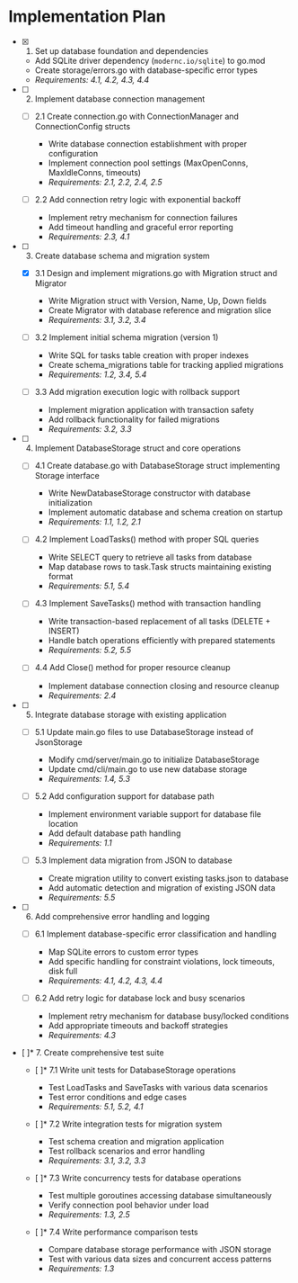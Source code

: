 # Implementation Plan

- [x] 1. Set up database foundation and dependencies
  - Add SQLite driver dependency (`modernc.io/sqlite`) to go.mod
  - Create storage/errors.go with database-specific error types
  - _Requirements: 4.1, 4.2, 4.3, 4.4_

- [ ] 2. Implement database connection management
  - [ ] 2.1 Create connection.go with ConnectionManager and ConnectionConfig structs
    - Write database connection establishment with proper configuration
    - Implement connection pool settings (MaxOpenConns, MaxIdleConns, timeouts)
    - _Requirements: 2.1, 2.2, 2.4, 2.5_

  - [ ] 2.2 Add connection retry logic with exponential backoff
    - Implement retry mechanism for connection failures
    - Add timeout handling and graceful error reporting
    - _Requirements: 2.3, 4.1_

- [ ] 3. Create database schema and migration system
  - [x] 3.1 Design and implement migrations.go with Migration struct and Migrator
    - Write Migration struct with Version, Name, Up, Down fields
    - Create Migrator with database reference and migration slice
    - _Requirements: 3.1, 3.2, 3.4_

  - [ ] 3.2 Implement initial schema migration (version 1)
    - Write SQL for tasks table creation with proper indexes
    - Create schema_migrations table for tracking applied migrations
    - _Requirements: 1.2, 3.4, 5.4_

  - [ ] 3.3 Add migration execution logic with rollback support
    - Implement migration application with transaction safety
    - Add rollback functionality for failed migrations
    - _Requirements: 3.2, 3.3_

- [ ] 4. Implement DatabaseStorage struct and core operations
  - [ ] 4.1 Create database.go with DatabaseStorage struct implementing Storage interface
    - Write NewDatabaseStorage constructor with database initialization
    - Implement automatic database and schema creation on startup
    - _Requirements: 1.1, 1.2, 2.1_

  - [ ] 4.2 Implement LoadTasks() method with proper SQL queries
    - Write SELECT query to retrieve all tasks from database
    - Map database rows to task.Task structs maintaining existing format
    - _Requirements: 5.1, 5.4_

  - [ ] 4.3 Implement SaveTasks() method with transaction handling
    - Write transaction-based replacement of all tasks (DELETE + INSERT)
    - Handle batch operations efficiently with prepared statements
    - _Requirements: 5.2, 5.5_

  - [ ] 4.4 Add Close() method for proper resource cleanup
    - Implement database connection closing and resource cleanup
    - _Requirements: 2.4_

- [ ] 5. Integrate database storage with existing application
  - [ ] 5.1 Update main.go files to use DatabaseStorage instead of JsonStorage
    - Modify cmd/server/main.go to initialize DatabaseStorage
    - Update cmd/cli/main.go to use new database storage
    - _Requirements: 1.4, 5.3_

  - [ ] 5.2 Add configuration support for database path
    - Implement environment variable support for database file location
    - Add default database path handling
    - _Requirements: 1.1_

  - [ ] 5.3 Implement data migration from JSON to database
    - Create migration utility to convert existing tasks.json to database
    - Add automatic detection and migration of existing JSON data
    - _Requirements: 5.5_

- [ ] 6. Add comprehensive error handling and logging
  - [ ] 6.1 Implement database-specific error classification and handling
    - Map SQLite errors to custom error types
    - Add specific handling for constraint violations, lock timeouts, disk full
    - _Requirements: 4.1, 4.2, 4.3, 4.4_

  - [ ] 6.2 Add retry logic for database lock and busy scenarios
    - Implement retry mechanism for database busy/locked conditions
    - Add appropriate timeouts and backoff strategies
    - _Requirements: 4.3_

- [ ]* 7. Create comprehensive test suite
  - [ ]* 7.1 Write unit tests for DatabaseStorage operations
    - Test LoadTasks and SaveTasks with various data scenarios
    - Test error conditions and edge cases
    - _Requirements: 5.1, 5.2, 4.1_

  - [ ]* 7.2 Write integration tests for migration system
    - Test schema creation and migration application
    - Test rollback scenarios and error handling
    - _Requirements: 3.1, 3.2, 3.3_

  - [ ]* 7.3 Write concurrency tests for database operations
    - Test multiple goroutines accessing database simultaneously
    - Verify connection pool behavior under load
    - _Requirements: 1.3, 2.5_

  - [ ]* 7.4 Write performance comparison tests
    - Compare database storage performance with JSON storage
    - Test with various data sizes and concurrent access patterns
    - _Requirements: 1.3_